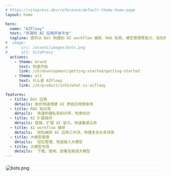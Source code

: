```yaml
---
# https://vitepress.dev/reference/default-theme-home-page
layout: home

hero:
  name: "AIFlowy"
  text: "开源的 AI 应用开发平台"
  tagline: 提供从 Bot 构建到 AI workflow 编排、RAG 检索、模型管理等能力，轻松构建和运营 AI 应用。
#  image:
#      src: /assets/images/bots.png
#      alt: VitePress
  actions:
    - theme: brand
      text: 快速开始
      link: /zh/development/getting-started/getting-started
    - theme: alt
      text: 什么是 AIFlowy
      link: /zh/product/info/what-is-aiflowy

features:
  - title: Bot 应用
    details: 助你快速搭建 AI 原始应用智能体
  - title: RAG 知识库
    details:  快速构建私有知识库，检索知识
  - title: AI 扩展插件
    details: 链接、扩展 AI 能力，快速集成业务
  - title: AI workflow 编排
    details:  轻松编排 AI 应用工作流，构建复杂业务场景
  - title: 大模型管理
    details:  轻松管理、快速接入大模型
  - title: 大模型市场
    details:  下载、使用、部署及微调大模型
---
```


<div style="margin-top: 20px; padding:0; border: 1px solid #eee;border-radius: 7px;overflow: hidden">
<img src="" alt="bots.png">
</div>